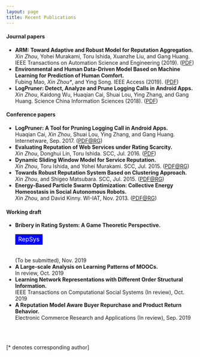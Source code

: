 ```yaml
---
layout: page
title: Recent Publications
---
```


#### Journal papers
- **ARM: Toward Adaptive and Robust Model for Reputation Aggregation.**  
*Xin Zhou*, Yohei Murakami, Toru Ishida, Xuanzhe Liu, and Gang Huang. IEEE Transactions on Automation Science and Engineering (2019). ([PDF](https://ieeexplore.ieee.org/document/8672470))
- **Environmental and Human Data-Driven Model Based on Machine Learning for Prediction of Human Comfort.**  
Fubing Mao, *Xin Zhou\**, and Ying Song. IEEE Access (2019). ([PDF](https://ieeexplore.ieee.org/stamp/stamp.jsp?tp=&arnumber=8832146))
- **LogPruner: Detect, Analyze and Prune Logging Calls in Android Apps.**  
*Xin Zhou*, Kaidong Wu, Huaqian Cai, Shuai Lou, Ying Zhang, and Gang Huang. Science China Information Sciences (2018). ([PDF](http://scis.scichina.com/en/2018/050107.pdf))

#### Conference papers
- **LogPruner: A Tool for Pruning Logging Call in Android Apps.**  
Huaqian Cai, *Xin Zhou*, Shuai Lou, Ying Zhang, and Gang Huang. Internetware, Sep. 2017. ([PDF@RG](https://www.researchgate.net/publication/320071076_LogPruner_A_Tool_for_Pruning_Logging_Call_in_Android_Apps))
- **Evaluating Reputation of Web Services under Rating Scarcity.**  
*Xin Zhou*, Donghui Lin, Toru Ishida. SCC, Jul. 2016. ([PDF](http://www.ai.soc.i.kyoto-u.ac.jp/~lindh/papers/SCC2016_Zhou.pdf)) 
- **Dynamic Sliding Window Model for Service Reputation.**  
*Xin Zhou*, Toru Ishida, and Yohei Murakami. SCC, Jul. 2015. ([PDF@RG](https://www.researchgate.net/publication/308732510_Dynamic_Sliding_Window_Model_for_Service_Reputation))
- **Towards Robust Reputation System Based on Clustering Approach.**  
*Xin Zhou*, and Shigeo Matsubara. SCC, Jul. 2015. ([PDF@RG](https://www.researchgate.net/publication/308734912_Towards_Robust_Reputation_System_Based_on_Clustering_Approach))
- **Energy-Based Particle Swarm Optimization: Collective Energy Homeostasis in Social Autonomous Robots.**  
*Xin Zhou*, and David Kinny. WI-IAT, Nov. 2013. ([PDF@RG](https://www.researchgate.net/publication/262351706_Energy-Based_Particle_Swarm_Optimization_Collective_Energy_Homeostasis_in_Social_Autonomous_Robots))

#### Working draft
- **Bribery in Rating System: A Game Theoretic Perspective.**<table><tr><td bgcolor=#0000FF><font color="#FFFFFF">RepSys</font></td></tr></table>  
(To be submitted), Nov. 2019
- **A Large-scale Analysis on Learning Patterns of MOOCs.**  
In review, Oct. 2019
- **Learning Network Representations with Different Order Structural Information.**  
IEEE Transactions on Computational Social Systems (In review), Oct. 2019
- **A Reputation Model Aware Buyer Repurchase and Product Return Behavior.**  
Electronic Commerce Research and Applications (In review), Sep. 2019

<br /> 
<br>
<p>[* denotes corresponding author]</p>
